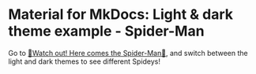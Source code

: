 # Material for MkDocs: Light & dark theme example - Spider-Man

Go to [🎵Watch out! Here comes the Spider-Man🎵](https://josh-wong.github.io/material-for-mkdocs-example-light-dark-spiderman/), and switch between the light and dark themes to see different Spideys!
